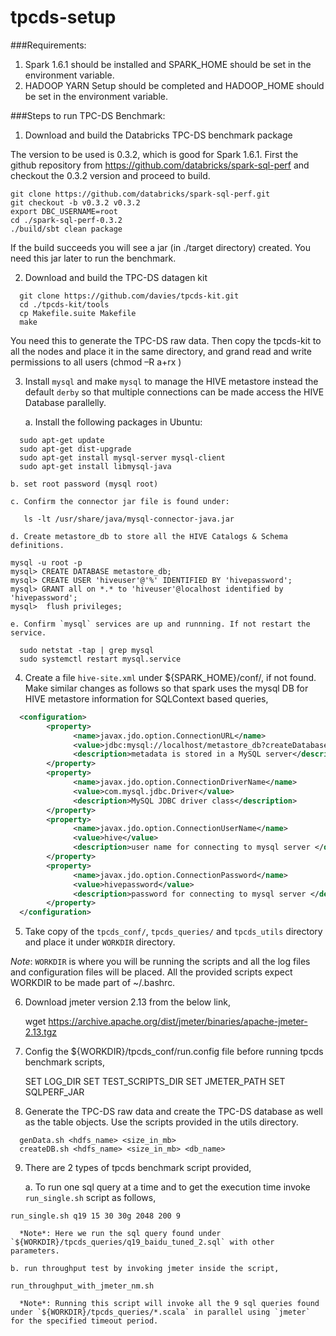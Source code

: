 # tpcds-setup

###Requirements:

1. Spark 1.6.1 should be installed and SPARK_HOME should be set in the environment variable.
2. HADOOP YARN Setup should be completed and HADOOP_HOME should be set in the environment variable.

###Steps to run TPC-DS Benchmark:

1. Download and build the Databricks TPC-DS benchmark package

  The version to be used is 0.3.2, which is good for Spark 1.6.1. First the github repository from https://github.com/databricks/spark-sql-perf and checkout the 0.3.2 version and proceed to build.
  
  ```
  git clone https://github.com/databricks/spark-sql-perf.git
  git checkout -b v0.3.2 v0.3.2
  export DBC_USERNAME=root
  cd ./spark-sql-perf-0.3.2
  ./build/sbt clean package
  ```
  If the build succeeds you will see a jar (in ./target directory) created. You need this jar later to run the benchmark.
  
2. Download and build the TPC-DS datagen kit

  ```
    git clone https://github.com/davies/tpcds-kit.git
    cd ./tpcds-kit/tools
    cp Makefile.suite Makefile
    make
  ```

  You need this to generate the TPC-DS raw data. 
  Then copy the tpcds-kit to all the nodes and place it in the same directory, and grand read and write permissions to all users (chmod –R a+rx <tpcds-kit dir>)

3. Install `mysql` and make `mysql` to manage the HIVE metastore instead the default `derby` so that multiple connections can be made access the HIVE Database parallelly.
  
    a. Install the following packages in Ubuntu:
  
  ```
    sudo apt-get update
    sudo apt-get dist-upgrade
    sudo apt-get install mysql-server mysql-client
    sudo apt-get install libmysql-java
  ```

    b. set root password (mysql root)

    c. Confirm the connector jar file is found under:
  
  ```
     ls -lt /usr/share/java/mysql-connector-java.jar
  ```

    d. Create metastore_db to store all the HIVE Catalogs & Schema definitions.
 
  ```
  mysql -u root -p
  mysql> CREATE DATABASE metastore_db;
  mysql> CREATE USER 'hiveuser'@'%' IDENTIFIED BY 'hivepassword';
  mysql> GRANT all on *.* to 'hiveuser'@localhost identified by 'hivepassword';
  mysql>  flush privileges;
  ```

    e. Confirm `mysql` services are up and runnning. If not restart the service.

  ```
    sudo netstat -tap | grep mysql
    sudo systemctl restart mysql.service
  ```

4. Create a file `hive-site.xml` under ${SPARK_HOME}/conf/, if not found. Make similar changes as follows so that spark uses the mysql DB for HIVE metastore information for SQLContext based queries,

  ```xml
    <configuration>
          <property>
                <name>javax.jdo.option.ConnectionURL</name>
                <value>jdbc:mysql://localhost/metastore_db?createDatabaseIfNotExist=true</value>
                <description>metadata is stored in a MySQL server</description>
          </property>
          <property>
                <name>javax.jdo.option.ConnectionDriverName</name>
                <value>com.mysql.jdbc.Driver</value>
                <description>MySQL JDBC driver class</description>
          </property>
          <property>
                <name>javax.jdo.option.ConnectionUserName</name>
                <value>hive</value>
                <description>user name for connecting to mysql server </description>
          </property>
          <property>
                <name>javax.jdo.option.ConnectionPassword</name>
                <value>hivepassword</value>
                <description>password for connecting to mysql server </description>
          </property>
    </configuration>
  ```

5. Take copy of the `tpcds_conf/`, `tpcds_queries/` and `tpcds_utils` directory and place it under `WORKDIR` directory.

  *Note*: `WORKDIR` is where you will be running the scripts and all the log files and configuration files will be placed. All the provided scripts expect WORKDIR to be made part of ~/.bashrc.
   
6. Download jmeter version 2.13 from the below link,
   
      wget https://archive.apache.org/dist/jmeter/binaries/apache-jmeter-2.13.tgz

   
7. Config the ${WORKDIR}/tpcds_conf/run.config file before running tpcds benchmark scripts,
   
   SET LOG_DIR
   SET TEST_SCRIPTS_DIR
   SET JMETER_PATH
   SET SQLPERF_JAR
   
8. Generate the TPC-DS raw data and create the TPC-DS database as well as the table objects. Use the scripts provided in the utils directory.

  ```
    genData.sh <hdfs_name> <size_in_mb>
    createDB.sh <hdfs_name> <size_in_mb> <db_name>
  ```

9. There are 2 types of tpcds benchmark script provided,
   
    a. To run one sql query at a time and to get the execution time invoke `run_single.sh` script as follows,
    
  ```
  run_single.sh q19 15 30 30g 2048 200 9
  ```

      *Note*: Here we run the sql query found under `${WORKDIR}/tpcds_queries/q19_baidu_tuned_2.sql` with other parameters.
   
    b. run throughput test by invoking jmeter inside the script,
    
  ```   
  run_throughput_with_jmeter_nm.sh
  ```

      *Note*: Running this script will invoke all the 9 sql queries found under `${WORKDIR}/tpcds_queries/*.scala` in parallel using `jmeter` for the specified timeout period. 



